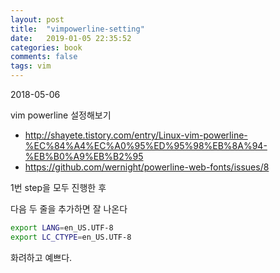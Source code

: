 ```yaml
---
layout: post
title:  "vimpowerline-setting"
date:   2019-01-05 22:35:52
categories: book
comments: false
tags: vim
---
```


2018-05-06

vim powerline 설정해보기

* http://shayete.tistory.com/entry/Linux-vim-powerline-%EC%84%A4%EC%A0%95%ED%95%98%EB%8A%94-%EB%B0%A9%EB%B2%95
* https://github.com/wernight/powerline-web-fonts/issues/8 


1번 step을 모두 진행한 후


다음 두 줄을 추가하면 잘 나온다

~~~sh
export LANG=en_US.UTF-8
export LC_CTYPE=en_US.UTF-8
~~~

화려하고 예쁘다.

